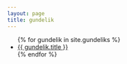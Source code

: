 ```yaml
---
layout: page
title: gundelik
---
```


<ul>
  {% for gundelik in site.gundeliks %}
    <li>
      <a href="{{ gundelik.url }}">{{ gundelik.title }}</a>
    </li>
  {% endfor %}
</ul>